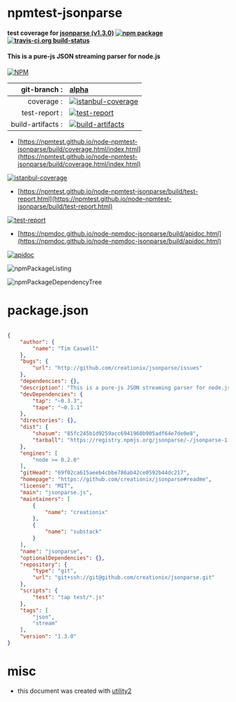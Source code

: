 # npmtest-jsonparse

#### test coverage for  [jsonparse (v1.3.0)](https://github.com/creationix/jsonparse#readme)  [![npm package](https://img.shields.io/npm/v/npmtest-jsonparse.svg?style=flat-square)](https://www.npmjs.org/package/npmtest-jsonparse) [![travis-ci.org build-status](https://api.travis-ci.org/npmtest/node-npmtest-jsonparse.svg)](https://travis-ci.org/npmtest/node-npmtest-jsonparse)

#### This is a pure-js JSON streaming parser for node.js

[![NPM](https://nodei.co/npm/jsonparse.png?downloads=true&downloadRank=true&stars=true)](https://www.npmjs.com/package/jsonparse)

| git-branch : | [alpha](https://github.com/npmtest/node-npmtest-jsonparse/tree/alpha)|
|--:|:--|
| coverage : | [![istanbul-coverage](https://npmtest.github.io/node-npmtest-jsonparse/build/coverage.badge.svg)](https://npmtest.github.io/node-npmtest-jsonparse/build/coverage.html/index.html)|
| test-report : | [![test-report](https://npmtest.github.io/node-npmtest-jsonparse/build/test-report.badge.svg)](https://npmtest.github.io/node-npmtest-jsonparse/build/test-report.html)|
| build-artifacts : | [![build-artifacts](https://npmtest.github.io/node-npmtest-jsonparse/glyphicons_144_folder_open.png)](https://github.com/npmtest/node-npmtest-jsonparse/tree/gh-pages/build)|

- [https://npmtest.github.io/node-npmtest-jsonparse/build/coverage.html/index.html](https://npmtest.github.io/node-npmtest-jsonparse/build/coverage.html/index.html)

[![istanbul-coverage](https://npmtest.github.io/node-npmtest-jsonparse/build/screenCapture.buildCi.browser.%252Ftmp%252Fbuild%252Fcoverage.lib.html.png)](https://npmtest.github.io/node-npmtest-jsonparse/build/coverage.html/index.html)

- [https://npmtest.github.io/node-npmtest-jsonparse/build/test-report.html](https://npmtest.github.io/node-npmtest-jsonparse/build/test-report.html)

[![test-report](https://npmtest.github.io/node-npmtest-jsonparse/build/screenCapture.buildCi.browser.%252Ftmp%252Fbuild%252Ftest-report.html.png)](https://npmtest.github.io/node-npmtest-jsonparse/build/test-report.html)

- [https://npmdoc.github.io/node-npmdoc-jsonparse/build/apidoc.html](https://npmdoc.github.io/node-npmdoc-jsonparse/build/apidoc.html)

[![apidoc](https://npmdoc.github.io/node-npmdoc-jsonparse/build/screenCapture.buildCi.browser.%252Ftmp%252Fbuild%252Fapidoc.html.png)](https://npmdoc.github.io/node-npmdoc-jsonparse/build/apidoc.html)

![npmPackageListing](https://npmtest.github.io/node-npmtest-jsonparse/build/screenCapture.npmPackageListing.svg)

![npmPackageDependencyTree](https://npmtest.github.io/node-npmtest-jsonparse/build/screenCapture.npmPackageDependencyTree.svg)



# package.json

```json

{
    "author": {
        "name": "Tim Caswell"
    },
    "bugs": {
        "url": "http://github.com/creationix/jsonparse/issues"
    },
    "dependencies": {},
    "description": "This is a pure-js JSON streaming parser for node.js",
    "devDependencies": {
        "tap": "~0.3.3",
        "tape": "~0.1.1"
    },
    "directories": {},
    "dist": {
        "shasum": "85fc245b1d9259acc6941960b905adf64e7de0e8",
        "tarball": "https://registry.npmjs.org/jsonparse/-/jsonparse-1.3.0.tgz"
    },
    "engines": [
        "node >= 0.2.0"
    ],
    "gitHead": "69f02ca615aeeb4cbbe786ab42ce0592b44dc217",
    "homepage": "https://github.com/creationix/jsonparse#readme",
    "license": "MIT",
    "main": "jsonparse.js",
    "maintainers": [
        {
            "name": "creationix"
        },
        {
            "name": "substack"
        }
    ],
    "name": "jsonparse",
    "optionalDependencies": {},
    "repository": {
        "type": "git",
        "url": "git+ssh://git@github.com/creationix/jsonparse.git"
    },
    "scripts": {
        "test": "tap test/*.js"
    },
    "tags": [
        "json",
        "stream"
    ],
    "version": "1.3.0"
}
```



# misc
- this document was created with [utility2](https://github.com/kaizhu256/node-utility2)
